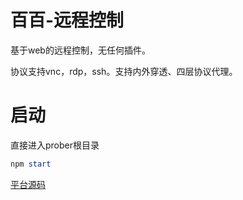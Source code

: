 # 百百-远程控制
基于web的远程控制，无任何插件。

协议支持vnc，rdp，ssh。支持内外穿透、四层协议代理。

# 启动
直接进入prober根目录
```powershell
npm start
```

[平台源码](https://github.com/baibaicloud/platform)
